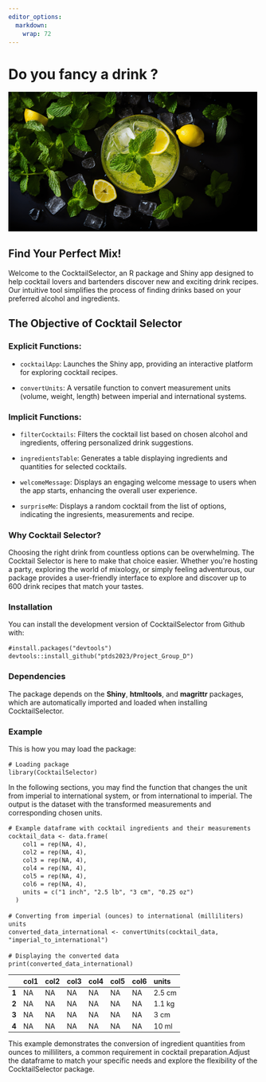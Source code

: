 ```yaml
---
editor_options: 
  markdown: 
    wrap: 72
---
```


# Do you fancy a drink ?

<img src="man/figures/cocktail.png" width="500"/>

## Find Your Perfect Mix!

Welcome to the CocktailSelector, an R package and Shiny app designed to
help cocktail lovers and bartenders discover new and exciting drink
recipes. Our intuitive tool simplifies the process of finding drinks
based on your preferred alcohol and ingredients.

## The Objective of Cocktail Selector

### Explicit Functions:

-   `cocktailApp`: Launches the Shiny app, providing an interactive
    platform for exploring cocktail recipes.

-   `convertUnits`: A versatile function to convert measurement units
    (volume, weight, length) between imperial and international systems.

### Implicit Functions:

-   `filterCocktails`: Filters the cocktail list based on chosen alcohol
    and ingredients, offering personalized drink suggestions.

-   `ingredientsTable`: Generates a table displaying ingredients and
    quantities for selected cocktails.

-   `welcomeMessage`: Displays an engaging welcome message to users when
    the app starts, enhancing the overall user experience.

-   `surpriseMe`: Displays a random cocktail from the list of options,
    indicating the ingresients, measurements and recipe.

### Why Cocktail Selector?

Choosing the right drink from countless options can be overwhelming. The
Cocktail Selector is here to make that choice easier. Whether you're
hosting a party, exploring the world of mixology, or simply feeling
adventurous, our package provides a user-friendly interface to explore
and discover up to 600 drink recipes that match your tastes.

### Installation

You can install the development version of CocktailSelector from Github
with:

```{r}
#install.packages("devtools")
devtools::install_github("ptds2023/Project_Group_D")
```

### Dependencies

The package depends on the **Shiny**, **htmltools**, and **magrittr**
packages, which are automatically imported and loaded when installing
CocktailSelector.

### Example

This is how you may load the package:

```{r}
# Loading package
library(CocktailSelector)
```

In the following sections, you may find the function that changes the
unit from imperial to international system, or from international to
imperial. The output is the dataset with the transformed measurements
and corresponding chosen units.

```{r}
# Example dataframe with cocktail ingredients and their measurements
cocktail_data <- data.frame(
    col1 = rep(NA, 4),
    col2 = rep(NA, 4),
    col3 = rep(NA, 4),
    col4 = rep(NA, 4),
    col5 = rep(NA, 4),
    col6 = rep(NA, 4),
    units = c("1 inch", "2.5 lb", "3 cm", "0.25 oz")
  )

# Converting from imperial (ounces) to international (milliliters) units
converted_data_international <- convertUnits(cocktail_data, "imperial_to_international")

# Displaying the converted data
print(converted_data_international)

```

|       | **col1** | **col2** | **col3** | **col4** | **col5** | **col6** | **units** |
|:------|:---------|:---------|:---------|:---------|:---------|:---------|:----------|
| **1** | NA       | NA       | NA       | NA       | NA       | NA       | 2.5 cm    |
| **2** | NA       | NA       | NA       | NA       | NA       | NA       | 1.1 kg    |
| **3** | NA       | NA       | NA       | NA       | NA       | NA       | 3 cm      |
| **4** | NA       | NA       | NA       | NA       | NA       | NA       | 10 ml     |

This example demonstrates the conversion of ingredient quantities from
ounces to milliliters, a common requirement in cocktail
preparation.Adjust the dataframe to match your specific needs and
explore the flexibility of the CocktailSelector package.

